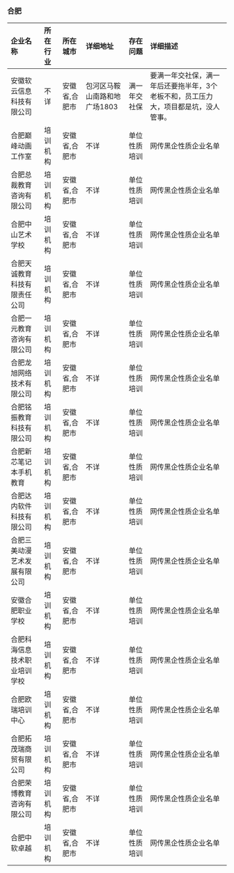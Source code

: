 ### 合肥
| 企业名称 | 所在行业 | 所在城市 | 详细地址 | 存在问题 | 详细描述 |
| :----- | :------ | :------ | :------ | :----- | :------ |
安徽软云信息科技有限公司|不详|安徽省,合肥市|包河区马鞍山南路和地广场1803|满一年交社保| 要满一年交社保，满一年后还要拖半年，3个老板不和，员工压力大，项目都是坑，没人管事。
合肥巅峰动画工作室|培训机构|安徽省,合肥市|不详|单位性质培训|网传黑企性质企业名单
合肥总裁教育咨询有限公司|培训机构|安徽省,合肥市|不详|单位性质培训|网传黑企性质企业名单
合肥中山艺术学校|培训机构|安徽省,合肥市|不详|单位性质培训|网传黑企性质企业名单
合肥天诚教育科技有限责任公司|培训机构|安徽省,合肥市|不详|单位性质培训|网传黑企性质企业名单
合肥一元教育咨询有限公司|培训机构|安徽省,合肥市|不详|单位性质培训|网传黑企性质企业名单
合肥龙旭网络技术有限公司|培训机构|安徽省,合肥市|不详|单位性质培训|网传黑企性质企业名单
合肥铭振教育科技有限公司 |培训机构|安徽省,合肥市|不详|单位性质培训|网传黑企性质企业名单
合肥新芯笔记本手机教育 |培训机构|安徽省,合肥市|不详|单位性质培训|网传黑企性质企业名单
合肥达内软件科技有限公司|培训机构|安徽省,合肥市|不详|单位性质培训|网传黑企性质企业名单
合肥三美动漫艺术发展有限公司|培训机构|安徽省,合肥市|不详|单位性质培训|网传黑企性质企业名单
安徽合肥职业学校   |培训机构|安徽省,合肥市|不详|单位性质培训|网传黑企性质企业名单
合肥科海信息技术职业培训学校|培训机构|安徽省,合肥市|不详|单位性质培训|网传黑企性质企业名单
合肥欧瑞培训中心|培训机构|安徽省,合肥市|不详|单位性质培训|网传黑企性质企业名单
合肥拓茂瑞商贸有限公司 |培训机构|安徽省,合肥市|不详|单位性质培训|网传黑企性质企业名单
合肥荣博教育咨询有限公司|培训机构|安徽省,合肥市|不详|单位性质培训|网传黑企性质企业名单
合肥中软卓越 |培训机构|安徽省,合肥市|不详|单位性质培训|网传黑企性质企业名单